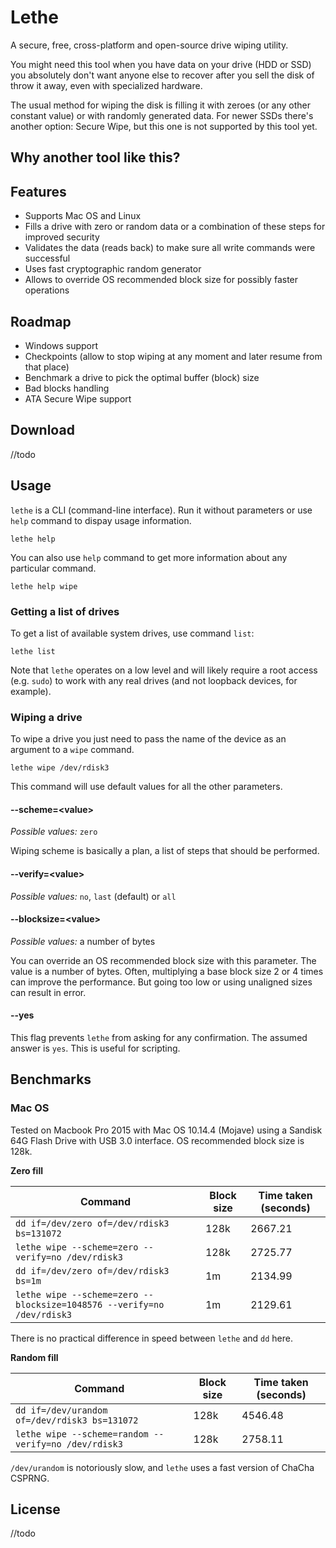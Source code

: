 # Lethe

A secure, free, cross-platform and open-source drive wiping utility.

You might need this tool when you have data on your drive (HDD or SSD) you absolutely don't want anyone else to recover after you sell the disk of throw it away, even with specialized hardware. 

The usual method for wiping the disk is filling it with zeroes (or any other constant value) or with randomly generated data. For newer SSDs there's another option: Secure Wipe, but this one is not supported by this tool yet.

## Why another tool like this?



## Features
- Supports Mac OS and Linux
- Fills a drive with zero or random data or a combination of these steps for improved security
- Validates the data (reads back) to make sure all write commands were successful
- Uses fast cryptographic random generator
- Allows to override OS recommended block size for possibly faster operations

## Roadmap
- Windows support
- Checkpoints (allow to stop wiping at any moment and later resume from that place)
- Benchmark a drive to pick the optimal buffer (block) size
- Bad blocks handling
- ATA Secure Wipe support

## Download

//todo

## Usage

`lethe` is a CLI (command-line interface). Run it without parameters or use `help` command to dispay usage information.

```
lethe help
```

You can also use `help` command to get more information about any particular command.

```
lethe help wipe
```

### Getting a list of drives

To get a list of available system drives, use command `list`:

```
lethe list
```

Note that `lethe` operates on a low level and will likely require a root access (e.g. `sudo`) to work with any real drives (and not loopback devices, for example).

### Wiping a drive

To wipe a drive you just need to pass the name of the device as an argument to a `wipe` command.

```
lethe wipe /dev/rdisk3
```

This command will use default values for all the other parameters. 

#### --scheme=\<value\>

*Possible values:* `zero`

Wiping scheme is basically a plan, a list of steps that should be performed.

#### --verify=\<value\>

*Possible values:* `no`, `last` (default) or `all`


#### --blocksize=\<value\>

*Possible values:* a number of bytes

You can override an OS recommended block size with this parameter. The value is a number of bytes. Often, multiplying a base block size 2 or 4 times can improve the performance. But going too low or using unaligned sizes can result in error. 

#### --yes

This flag prevents `lethe` from asking for any confirmation. The assumed answer is `yes`. This is useful for scripting.

## Benchmarks

### Mac OS

Tested on Macbook Pro 2015 with Mac OS 10.14.4 (Mojave) using a Sandisk 64G Flash Drive with USB 3.0 interface. OS recommended block size is 128k.

**Zero fill**

 Command | Block size | Time taken (seconds)
---------|------------|----------
 `dd if=/dev/zero of=/dev/rdisk3 bs=131072` | 128k | 2667.21
 `lethe wipe --scheme=zero --verify=no /dev/rdisk3` | 128k | 2725.77
 `dd if=/dev/zero of=/dev/rdisk3 bs=1m` | 1m | 2134.99
 `lethe wipe --scheme=zero --blocksize=1048576 --verify=no /dev/rdisk3` | 1m | 2129.61

There is no practical difference in speed between `lethe` and `dd` here.

**Random fill**

 Command | Block size | Time taken (seconds)
---------|------------|----------
 `dd if=/dev/urandom of=/dev/rdisk3 bs=131072` | 128k | 4546.48
 `lethe wipe --scheme=random --verify=no /dev/rdisk3` | 128k | 2758.11

 `/dev/urandom` is notoriously slow, and `lethe` uses a fast version of ChaCha CSPRNG.

## License

//todo
